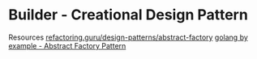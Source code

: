 # Builder - Creational Design Pattern

Resources
[refactoring.guru/design-patterns/abstract-factory](https://refactoring.guru/design-patterns/abstract-factory)
[golang by example - Abstract Factory Pattern](https://golangbyexample.com/abstract-factory-design-pattern-go/)
